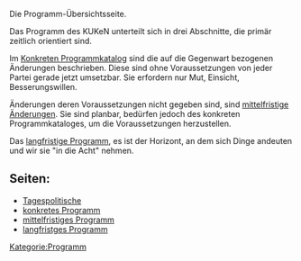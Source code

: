 Die Programm-Übersichtsseite.

Das Programm des KUKeN unterteilt sich in drei Abschnitte, die primär
zeitlich orientiert sind.

Im [ Konkreten Programmkatalog](/wiki/Programm:Program_konkret.md)
sind die auf die Gegenwart bezogenen Änderungen beschrieben. Diese sind
ohne Voraussetzungen von jeder Partei gerade jetzt umsetzbar. Sie
erfordern nur Mut, Einsicht, Besserungswillen.

Änderungen deren Voraussetzungen nicht gegeben sind, sind [
mittelfristige Änderungen](/wiki/Programm:Program_mittelfristig.md).
Sie sind planbar, bedürfen jedoch des konkreten Programmkataloges, um
die Voraussetzungen herzustellen.

Das [ langfristige Programm](/wiki/Programm:Program_langfristig.md),
es ist der Horizont, an dem sich Dinge andeuten und wir sie "in die
Acht" nehmen.  

Seiten:
-------

-   [ Tagespolitische](/wiki/Programm:Tagespolitik.md)
-   [ konkretes Programm](/wiki/Programm:Program_konkret.md)
-   [ mittelfristiges
    Programm](/wiki/Programm:Program_mittelfristig.md)
-   [ langfristges Programm](/wiki/Programm:Program_langfristig.md)

[Kategorie:Programm](/wiki/Kategorie:Programm.md)
